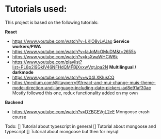 # Tutorials used:

This project is based on the following tutorials:

**React**

-   https://www.youtube.com/watch?v=LKlO8vLvUao
    **Service workers/PWA**
-   https://www.youtube.com/watch?v=IaJqMcOMuDM&t=2655s
-   https://www.youtube.com/watch?v=ksXwaWHCW6k
-   https://www.youtube.com/playlist?list=PL8p2I9GklV46NFHdQMFBjXvxwVqtJpa2N
    **Multilingual / darkmode**
-   https://www.youtube.com/watch?v=w04LXKlusCQ
-   https://medium.com/@itayperry91/react-and-mui-change-muis-theme-mode-direction-and-language-including-date-pickers-ad8e91af30ae Mostly followed this one, redux functionality added on my own

**Backend**

-   https://www.youtube.com/watch?v=DZBGEVgL2eE Mongoose crash course

Todo:
[] Tutorial about typescript in general
[] Tutorial about mongoose and typescript
[] Tutorial about mongoose but then for mysql
